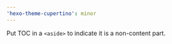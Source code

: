 ```yaml
---
'hexo-theme-cupertino': minor
---
```


Put TOC in a `<aside>` to indicate it is a non-content part.
